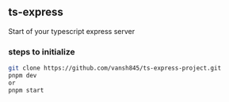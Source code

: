 ## ts-express

Start of your typescript express server

### steps to initialize

```bash
git clone https://github.com/vansh845/ts-express-project.git
pnpm dev 
or 
pnpm start
```